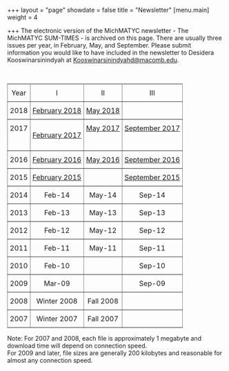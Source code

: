 +++
layout = "page"
showdate = false
title = "Newsletter"
[menu.main]
weight = 4

+++
The electronic version of the MichMATYC newsletter - The MichMATYC SUM-TIMES - is archived on this page. There are usually three issues per year, in February, May, and September. Please submit information you would like to have included in the newsletter to Desidera Kooswinarsinindyah at [Kooswinarsinindyahd@macomb.edu](mailto:Koowinarsinindyahd@macomb.edu).

<br/>

<style type="text/css">

.tg  {border-collapse:collapse;border-spacing:0;}

.tg td{padding:10px 5px;border-style:solid;border-width:1px;overflow:hidden;word-break:normal;border-color:black;}

.tg th{font-weight:normal;padding:10px 5px;border-style:solid;border-width:1px;overflow:hidden;word-break:normal;border-color:black;}

.tg .tg-c3ow{border-color:inherit;text-align:center;vertical-align:top}

</style>

<table class="tg">

<tr>

<th class="tg-c3ow">Year</th>

<th class="tg-c3ow">I</th>

<th class="tg-c3ow">II</th>

<th class="tg-c3ow">III</th>

</tr>

<tr>

<td class="tg-c3ow">2018</td>

<td class="tg-c3ow"><a href="http://www.michmatyc.org/Newsletters/MichMatycNewsletterFebruary2018.pdf" target="_blank"> February 2018</a></td>

<td class="tg-c3ow"><a href="http://www.michmatyc.org/Newsletters/MichMATYCNewsletterMay2018.pdf" target="_blank"> May 2018</a></td>

<td class="tg-c3ow"></td>

</tr>

<tr>

<td class="tg-c3ow">2017</td>

<td class="tg-c3ow">

<a href="http://www.michmatyc.org/Newsletters/MichMatycNewsletterFebruary2017.pdf" target="_blank">February 2017</a></td>

<td class="tg-c3ow"><a href="http://www.michmatyc.org/Newsletters/MichMatycNewsletterMay2017.pdf" target="_blank">May 2017</a></td>

<td class="tg-c3ow"><a href="http://www.michmatyc.org/Newsletters/MichMatycNewsletterSept2017.pdf" target="_blank">September 2017</a></td>

</tr>

<tr>

<td class="tg-c3ow">2016</td>

<td class="tg-c3ow"><a href="http://www.michmatyc.org/Newsletters/MichMatycNewsletterFebruary2016.pdf" target="_blank">February 2016</a></td>

<td class="tg-c3ow"><a href="http://www.michmatyc.org/Newsletters/MichMATYCMay16.pdf" target="_blank">May 2016</a></td>

<td class="tg-c3ow"><a href="http://www.michmatyc.org/Newsletters/MichMatycNewsletterSept2016.pdf" target="_blank">September 2016</a></td>

</tr>

<tr>

<td class="tg-c3ow">2015</td>

<td class="tg-c3ow"><a href="Newsletters/MichMatycNewsletterFebruary2015.pdf.pdf" target="_blank">February 2015</a></td>

<td class="tg-c3ow"></td>

<td class="tg-c3ow"><a href="Newsletters/MichMATYCSept15.pdf" target="_blank">September 2015</a></td>

</tr>

<tr>

<td class="tg-c3ow">2014</td>

<td class="tg-c3ow">Feb-14</td>

<td class="tg-c3ow">May-14</td>

<td class="tg-c3ow">Sep-14</td>

</tr>

<tr>

<td class="tg-c3ow">2013</td>

<td class="tg-c3ow">Feb-13</td>

<td class="tg-c3ow">May-13</td>

<td class="tg-c3ow">Sep-13</td>

</tr>

<tr>

<td class="tg-c3ow">2012</td>

<td class="tg-c3ow">Feb-12</td>

<td class="tg-c3ow">May-12</td>

<td class="tg-c3ow">Sep-12</td>

</tr>

<tr>

<td class="tg-c3ow">2011</td>

<td class="tg-c3ow">Feb-11</td>

<td class="tg-c3ow">May-11</td>

<td class="tg-c3ow">Sep-11</td>

</tr>

<tr>

<td class="tg-c3ow">2010</td>

<td class="tg-c3ow">Feb-10</td>

<td class="tg-c3ow"></td>

<td class="tg-c3ow">Sep-10</td>

</tr>

<tr>

<td class="tg-c3ow">2009</td>

<td class="tg-c3ow">Mar-09</td>

<td class="tg-c3ow"></td>

<td class="tg-c3ow">Sep-09</td>

</tr>

<tr>

<td class="tg-c3ow">2008</td>

<td class="tg-c3ow">Winter 2008</td>

<td class="tg-c3ow">Fall 2008</td>

<td class="tg-c3ow"></td>

</tr>

<tr>

<td class="tg-c3ow">2007</td>

<td class="tg-c3ow">Winter 2007</td>

<td class="tg-c3ow">Fall 2007</td>

<td class="tg-c3ow"></td>

</tr>

</table>

Note:  For 2007 and 2008, each file is approximately 1 megabyte and download time will depend on connection speed.<br />
For 2009 and later, file sizes are generally 200 kilobytes and reasonable for almost any connection speed.
